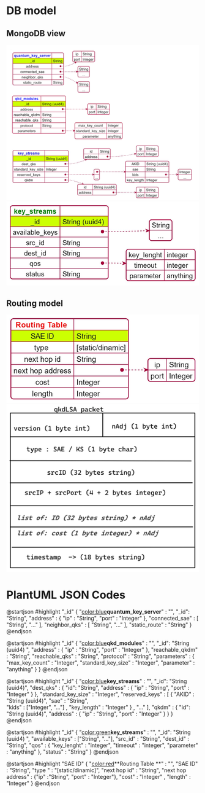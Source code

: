 # DB model 

## MongoDB view 
![](./img/DB_model_JSON_server.png)
![](./img/DB_model_JSON_module.png)

## Routing model
![](img/RoutingTable_model_JSON.png)
![](img/qkdLSA_Packet.png)


# PlantUML JSON Codes

@startjson
#highlight "_id"
{
    "<color:blue>**quantum_key_server**" : "", 
    "_id": "String",
    "address" : {
      "ip" : "String", 
      "port" : "Integer"
    },
	"connected_sae" : [
		"String",
		"..."
	],
	"neighbor_qks" : [
		"String",
		"..."
	],
	"static_route" : "String"
}
@endjson

@startjson
#highlight "_id"
{
"<color:blue>**qkd_modules**" : "", 
  	"_id": "String (uuid4) ", 
	"address" : {
      "ip" : "String", 
      "port" : "Integer"
    },
	"reachable_qkdm" : "String",
	"reachable_qks" : "String", 
	"protocol" : "String", 
	"parameters" : {
		"max_key_count" : "Integer",
		"standard_key_size" : "Integer", 
		"parameter" : "anything"
	}
}
@endjson


@startjson
#highlight "_id"
{
"<color:blue>**key_streams**" : "", 
	"_id": "String (uuid4)",
	"dest_qks" : {
		"id": "String", 
		"address" : {
      "ip" : "String", 
      "port" : "Integer"
    }
	}, 
	"standard_key_size" : "Integer",
	"reserved_keys" : 
		[
			{ 
			"AKID" : "String (uuid4)",
			"sae" : "String",  
			"kids" : ["Integer", "..."] ,
			"key_length" : "Integer"
			} ,
			"..."
		],
	"qkdm" : {
		"id": "String (uuid4)", 
		"address" : {
      "ip" : "String", 
      "port" : "Integer"
    }
	}
}
@endjson


@startjson
#highlight "_id" 
{
"<color:green>**key_streams**" : "", 
  	"_id": "String (uuid4) ", 
	"available_keys" : ["String", "..."], 
	"src_id" : "String", 
	"dest_id" : "String", 
	"qos" : {
		"key_lenght" : "integer",
		"timeout" : "integer",
		"parameter" : "anything"
	}, 
	"status" : "String" 
}
@endjson

@startjson
#highlight "SAE ID" 
{
"<color:red>**Routing Table **" : "", 
  	"SAE ID" : "String", 
	"type " : "[static/dinamic]",
	"next hop id" : "String", 
	"next hop address" : {"ip" :"String", "port" : "Integer"},
	"cost" : "Integer" ,
	"length" : "Integer" 
}
@endjson



